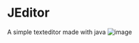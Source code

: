 # JEditor
A simple texteditor made with java
![image](https://github.com/Tjorven-Liebe/JEditor/assets/32434395/3ad5023a-873d-4b57-aa69-6d9bf633649d)
